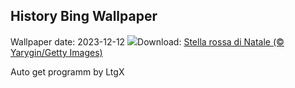 ## History Bing Wallpaper
Wallpaper date: 2023-12-12
![](https://www.bing.com/th?id=OHR.Poinsettia_IT-IT8682059998_UHD.jpg&w=1000)Download: [Stella rossa di Natale (© Yarygin/Getty Images)](https://www.bing.com/th?id=OHR.Poinsettia_IT-IT8682059998_UHD.jpg)

Auto get programm by LtgX
